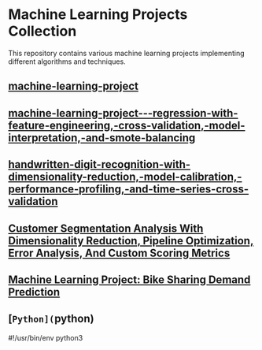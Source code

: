 # Machine Learning Projects Collection

This repository contains various machine learning projects implementing different algorithms and techniques.


## [machine-learning-project](machine-learning-project-1737908188)


## [machine-learning-project---regression-with-feature-engineering,-cross-validation,-model-interpretation,-and-smote-balancing](machine-learning-project---regression-with-feature-engineering,-cross-validation,-model-interpretation,-and-smote-balancing-1737908344)


## [handwritten-digit-recognition-with-dimensionality-reduction,-model-calibration,-performance-profiling,-and-time-series-cross-validation](handwritten-digit-recognition-with-dimensionality-reduction,-model-calibration,-performance-profiling,-and-time-series-cross-validation)


## [Customer Segmentation Analysis With Dimensionality Reduction, Pipeline Optimization, Error Analysis, And Custom Scoring Metrics](customer-segmentation-analysis-with-dimensionality-reduction,-pipeline-optimization,-error-analysis,-and-custom-scoring-metrics)


## [Machine Learning Project: Bike Sharing Demand Prediction](machine-learning-project:-bike-sharing-demand-prediction)


## [```Python](```python)
#!/usr/bin/env python3
